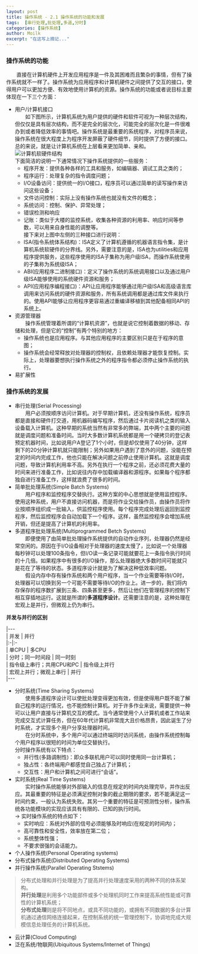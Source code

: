 ```yaml
---
layout: post
title: 操作系统 - 2.1 操作系统的功能和发展
tags:  [串行处理,批处理,多道,分时]
categories: [操作系统]
author: Moilk
excerpt: "在这写上摘记..."
---
```

### 操作系统的功能  
　　直接在计算机硬件上开发应用程序是一件及其困难而且繁杂的事情，但有了操作系统就不一样了。操作系统为应用程序和计算机硬件之间提供了交互的接口，使得用户可以更加方便、有效地使用计算机的资源。操作系统的功能或者说目标主要体现在一下三个方面：  

- 用户/计算机接口  
　　如下图所示，计算机系统为用户提供的硬件和软件可视为一种层次结构，但仅仅是具有层次结构，而不是完全的层次化，可能完全的层次化是一件很难办到或者降低效率的事情吧。操作系统是最重要的系统程序，对程序员来说，操作系统在很大程度上为程序开发屏蔽了硬件细节，同时提供了方便的接口。总的来说，就是让计算机系统在上层看来更加简单、亲和。  
![计算机软硬件结构 ]({{site.baseurl}}/assets/images/OS/Hardware&Software.png)  
下面简洁的说明一下通常情况下操作系统提供的一些服务：  
	+ 程序开发：提供各种各样的工具和服务，如编辑器、调试工具之类的；  
	+ 程序运行：处理复杂的指令调度问题；  
	+ I/O设备访问：提供统一的I/O接口，程序员可以通过简单的读写操作来访问这些设备；  
	+ 文件访问控制：实际上没有操作系统也就没有文件的概念；  
	+ 系统访问：控制、保护、异常处理；  
	+ 错误检测和响应  
	+ 记账：类似于大楼的监控系统，收集各种资源的利用率、响应时间等参数，可以用来自身性能的调整等。  
	接下来对上图中左侧的三种接口进行说明：  
	+ ISA(指令系统体系结构)：ISA定义了计算机遵循的机器语言指令集，是计算机系统软硬件的分界线。另外，需要注意的是，ISA也为utilities和应用程序提供服务，这些程序使用的ISA子集称为用户级ISA，而操作系统使用的子集称为系统级ISA；  
	+ ABI(应用程序二进制接口)：定义了操作系统的系统调用接口以及通过用户级ISA能够使用的系统硬件资源和服务；  
	+ API(应用程序编程接口)：API让应用程序能够通过用户级ISA和高级语言库调用来访问系统的硬件资源和服务，所有系统调用都是通过库文件来执行的。使用API能够让应用程序更容易通过重编译移植到其他配备相同API的系统上。  
- 资源管理器  
　　操作系统管理着所谓的“计算机资源”，也就是说它控制着数据的移动、存储和处理，但是它的“控制”有两个特别的地方：  
	+ 操作系统也是应用程序。与其他应用程序的主要区别只是在于程序的意图；  
	+ 操作系统会经常释放对处理器的控制权，且依赖处理器才能恢复控制。实际上，处理器要想执行操作系统之外的程序指令都必须停止操作系统的执行。  
- 易扩展性  

### 操作系统的发展  
- 串行处理(Serial Processing)  
　　用户必须按顺序访问计算机。对于早期计算机，还没有操作系统，程序员都是直接和硬件打交道，用机器码编写程序，然后通过卡片阅读机之类的输入设备载入计算机。这种早期的系统当然有非常多的弊端，其中两个主要的问题就是调度问题和准备时间。当时大多数计算机系统都是用一个硬拷贝的登记表预定机器时间，比如说用户A登记了1个小时，但是却仅使用了40分钟，这样剩下的20分钟计算机就只能限制；另外如果用户遇到了意外的问题，没能在预定的时间内完成工作，他也只能在解决问题之前停止使用计算机。这就是调度问题，导致计算机利用率不高。另外在执行一个程序之前，还必须花费大量的时间来进行准备工作，比如说往内存中加载编译器和源程序。如果每个程序都独自进行准备工作，这样就浪费了很多的时间。  
- 简单批处理系统(Simple Batch Systems)  
　　用户程序和监控程序交替执行。这种方案的中心思想就是使用监控程序。使用这种系统，用户不直接访问机器，而是将作业交给操作员，由操作员将作业按顺序组织成一批输入，供监控程序使用。每个程序完成处理后返回到监控程序，然后监控程序会自动加载下一个程序。这样，虽然监控程序会增加系统开销，但还是提高了计算机的利用率。  
- 多道程序批处理系统(Multiprogrammed Betch Systems)  
　　即便使用了由简单批处理操作系统提供的自动作业序列，处理器仍然是经常空闲的。原因在于I/O设备相对于处理器的速度太慢了，比如说一个处理器每秒钟可以处理100条指令，但I/O读一条记录可能就要花上一条指令执行时间的十几倍。如果程序中有很多的I/O操作，那么处理器绝大多数时间可能就只是花在了等待的状态。多道程序设计就是为了解决这种低效率问题。  
　　假设内存中存有操作系统和两个用户程序，当一个作业需要等待I/O时，处理器可以切换到另一个可能不需要等待I/O的作业上。进一步的，我们将内存保存的程序数扩展到三条、四条甚至更多，然后让他们在管理程序的控制下相互穿插地运行。这就是所谓的**多道程序设计**。还需要注意的是，这种处理在宏观上是并行，但微观上仍为串行。  

**并发与并行的区别**  

|---  
| 并发 | 并行  
|:-|:-  
| 单CPU	| 多CPU  
| 分时；同一时间段	| 同一时刻  
| 指令级上串行；共用CPU和PC	| 指令级上并行  
| 宏观上并行；微观上串行	| 并行  
|---  

- 分时系统(Time Sharing Systems)  
　　使用多道程序设计可以使批处理变得更加有效，但是使得用户既不能了解自己程序的运行情况，也不能控制计算机。对于许多作业来说，需要提供一种可以让用户直接与计算机交互的模式。当今通常使用个人计算机或者工作站来完成交互式计算任务，但在60年代计算机非常庞大且价格昂贵，因此诞生了分时系统，才实现多个用户分享处理器时间。  
　　在分时系统中，多个用户可以通过终端同时访问系统，由操作系统控制每个用户程序以很短的时间为单位交替执行。  
分时操作系统有以下特点：  
	+ 并行性(多路调制性)：即众多联机用户可以同时使用同一台计算机；  
	+ 独占性：各终端用户都感觉自己独占了计算机；  
	+ 交互性：用户和计算机之间可进行“会话”。  
- 实时系统(Real Time Systems)  
　　实时操作系统能够对外部输入的信息在规定的时间内处理完毕，并作出反应。其最重要的特征是必须满足控制对象的截止期限的要求，若不能满足这一时间约束，一般认为系统失败。其另一个重要的特征是可预测性分析，操作系统各功能模块的实现应该具有有限的、已知的执行时间。  
-> 实时操作系统的特点如下：  
	+ 实时响应：系统对外部的信号必须能够及时响应(在规定的时间内)；  
	+ 高可靠性和安全性，效率放在第二位；  
	+ 系统整体性强；  
	+ 不要求很强的会话能力。  
- 个人操作系统(Personal Operating systems)  
- 分布式操作系统(Distributed Operating Systems)  
- 并行操作系统(Parallel Operating Ststems)  

> 分布式处理和并行处理是为了提高并行处理速度采用的两种不同的体系架构。  
> **并行处理**是利用多个功能部件或多个处理机同时工作来提高系统性能或可靠性的计算机系统；  
> **分布式处理**则是将不同地点，或具不同功能的，或拥有不同数据的多台计算机通过通信网络连接起来，在控制系统的统一管理控制下，协调地完成大规模信息处理任务的计算机系统。  

- 云计算(Cloud Computing)  
- 泛在系统/物联网(Ubiquitous Systems/Internet of Things)  